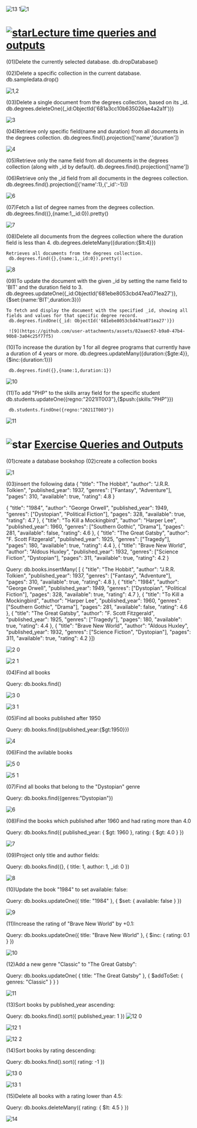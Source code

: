 ![13 1](https://github.com/user-attachments/assets/5a3607e6-7578-40aa-bc34-f359b551ef93)![1](https://github.com/user-attachments/assets/fb920e68-b3f6-4d91-8fc4-95820711bca5)<h1><u><img src="https://img.icons8.com/emoji/24/000000/star-emoji.png" alt="star">Lecture time queries and outputs</u></h1>

(01)Delete the currently selected database.
     db.dropDatabase()
     
(02)Delete a specific collection in the current database.
     db.sampledata.drop()

   
   ![1,2](https://github.com/user-attachments/assets/2c6f9e91-7ea7-4589-888a-e7411e72395a)

(03)Delete a single document from the degrees collection, based on its _id.
     db.degrees.deleteOne({_id:ObjectId('681a3cc10b635026ae4a2a1f')})

     
![3](https://github.com/user-attachments/assets/909c717e-c2dc-4fc3-8dc6-40a945386bb2)

(04)Retrieve only specific field(name and duration) from all documents in the degrees collection.
     db.degrees.find().projection(['name','duration'])



![4](https://github.com/user-attachments/assets/7b72071d-ba50-4edf-8ffb-a5a83527b299)

(05)Retrieve only the name field from all documents in the degrees collection (along with _id by default).
     db.degrees.find().projection(['name'])


(06)Retrieve only the _id field from all documents in the degrees collection.
     db.degrees.find().projection([{'name':1},{'_id':-1}])

     
![6](https://github.com/user-attachments/assets/9353e6c6-5b37-42ef-8e87-c462dfd75171)

(07)Fetch a list of degree names from the degrees collection.
     db.degrees.find({},{name:1,_id:0}).pretty()


     
![7](https://github.com/user-attachments/assets/bcf81896-af3c-4bed-86a5-1bf9d07141cf)

(08)Delete all documents from the degrees collection where the duration field is less than 4.
     db.degrees.deleteMany({duration:{$lt:4}})

    Retrieves all documents from the degrees collection.
     db.degrees.find({},{name:1,_id:0}).pretty()


     
![8](https://github.com/user-attachments/assets/22dd3597-24c0-42ac-8ae2-d28144d04807)

(09)To update the document with the given _id by setting the name field to 'BIT' and the duration field to 3.
     db.degrees.updateOne({_id:ObjectId('681ebe8053cbd47ea071ea27')},{$set:{name:'BIT',duration:3}})
 
    To fetch and display the document with the specified _id, showing all fields and values for that specific degree record.
     db.degrees.findOne({_id: ObjectId('681ebe8053cbd47ea071ea27')})

     ![9](https://github.com/user-attachments/assets/82aaec67-b9a0-47b4-90b8-3a04c25f77f5)


(10)To increase the duration by 1 for all degree programs that currently have a duration of 4 years or more.
     db.degrees.updateMany({duration:{$gte:4}},{$inc:{duration:1}})
	 
	 db.degrees.find({},{name:1,duration:1})

  
![10](https://github.com/user-attachments/assets/d805a17d-1a3c-43cd-a6d4-bb7785f084bf)

(11)To add "PHP" to the skills array field for the specific student
     db.students.updateOne({regno:"2021IT003"},{$push:{skills:"PHP"}})
	 
	 db.students.findOne({regno:"2021IT003"})


![11](https://github.com/user-attachments/assets/651a8cdf-d040-4da9-b3f1-cc2f2d304df4)

<h1><img src="https://img.icons8.com/emoji/24/000000/star-emoji.png" alt="star"> <u>Exercise Queries and Outputs</u></h1>

(01)create a database bookshop
(02)create a collection books


![1](https://github.com/user-attachments/assets/fe8dda3d-a726-4531-bf69-b06ed8d1661a)

(03)insert the following data
{
  "title": "The Hobbit",
  "author": "J.R.R. Tolkien",
  "published_year": 1937,
  "genres": ["Fantasy", "Adventure"],
  "pages": 310,
  "available": true,
  "rating": 4.8
}

  {
    "title": "1984",
    "author": "George Orwell",
    "published_year": 1949,
    "genres": ["Dystopian", "Political Fiction"],
    "pages": 328,
    "available": true,
    "rating": 4.7
  },
  {
    "title": "To Kill a Mockingbird",
    "author": "Harper Lee",
    "published_year": 1960,
    "genres": ["Southern Gothic", "Drama"],
    "pages": 281,
    "available": false,
    "rating": 4.6
  },
  {
    "title": "The Great Gatsby",
    "author": "F. Scott Fitzgerald",
    "published_year": 1925,
    "genres": ["Tragedy"],
    "pages": 180,
    "available": true,
    "rating": 4.4
  },
  {
    "title": "Brave New World",
    "author": "Aldous Huxley",
    "published_year": 1932,
    "genres": ["Science Fiction", "Dystopian"],
    "pages": 311,
    "available": true,
    "rating": 4.2
  }
  
Query:
db.books.insertMany(
[
{
"title": "The Hobbit",
  "author": "J.R.R. Tolkien",
  "published_year": 1937,
  "genres": ["Fantasy", "Adventure"],
  "pages": 310,
  "available": true,
  "rating": 4.8
},
{
"title": "1984",
    "author": "George Orwell",
    "published_year": 1949,
    "genres": ["Dystopian", "Political Fiction"],
    "pages": 328,
    "available": true,
    "rating": 4.7
},
{
"title": "To Kill a Mockingbird",
    "author": "Harper Lee",
    "published_year": 1960,
    "genres": ["Southern Gothic", "Drama"],
    "pages": 281,
    "available": false,
    "rating": 4.6
},
{
"title": "The Great Gatsby",
    "author": "F. Scott Fitzgerald",
    "published_year": 1925,
    "genres": ["Tragedy"],
    "pages": 180,
    "available": true,
    "rating": 4.4
},
{
"title": "Brave New World",
    "author": "Aldous Huxley",
    "published_year": 1932,
    "genres": ["Science Fiction", "Dystopian"],
    "pages": 311,
    "available": true,
    "rating": 4.2
}])




![2 0](https://github.com/user-attachments/assets/fb2173b0-ecce-43f0-9f4d-acee245899bf)


![2 1](https://github.com/user-attachments/assets/3812e04c-d93d-4a80-98e6-b2df5d0211ac)

(04)Find all books

Query:
db.books.find()


![3 0](https://github.com/user-attachments/assets/0ab40aa1-6bd5-4a7c-bf51-a0adb54c2c2e)

 ![3 1](https://github.com/user-attachments/assets/43a2026c-3bd5-495e-8bdf-17a2c05895e8)


(05)Find all books published after 1950

Query:
db.books.find({published_year:{$gt:1950}})

![4](https://github.com/user-attachments/assets/811e87b2-3f30-4d09-851a-1de2be131810)

(06)Find the avilable books


 ![5 0](https://github.com/user-attachments/assets/658d54be-96f1-4df3-862d-2c448ae93584)

![5 1](https://github.com/user-attachments/assets/1c3bc2cc-b01c-4eb3-b586-99ab07b26f72)

(07)Find all books that belong to the "Dystopian" genre

Query:
db.books.find({genres:"Dystopian"})



![6](https://github.com/user-attachments/assets/29d5ba92-70f1-442b-a93e-8c65c73bb3c8)




(08)Find the books which published after 1960 and had rating more than 4.0

Query:
db.books.find({ published_year: { $gt: 1960 }, rating: { $gt: 4.0 } })

![7](https://github.com/user-attachments/assets/48650cc4-421f-4c93-b9c3-200376497c88)




(09)Project only title and author fields:

Query:
db.books.find({}, { title: 1, author: 1, _id: 0 })

![8](https://github.com/user-attachments/assets/89b91cca-de06-4f4a-8d22-55909521c166)



(10)Update the book "1984" to set available: false:

Query:
db.books.updateOne({ title: "1984" }, { $set: { available: false } })



![9](https://github.com/user-attachments/assets/acdc2b46-25ad-456d-8ad7-84a99969f564)

(11)Increase the rating of "Brave New World" by +0.1:

Query:
db.books.updateOne({ title: "Brave New World" }, { $inc: { rating: 0.1 } })




![10](https://github.com/user-attachments/assets/9bb8d503-870d-4091-b506-d5c16220c380)


(12)Add a new genre "Classic" to "The Great Gatsby":

Query:
db.books.updateOne(
  { title: "The Great Gatsby" },
  { $addToSet: { genres: "Classic" } }
)


![11](https://github.com/user-attachments/assets/36c7d2ef-a8f4-4e62-a61d-0e808fec358b)

(13)Sort books by published_year ascending:

Query:
db.books.find().sort({ published_year: 1 })
![12 0](https://github.com/user-attachments/assets/345382f2-ffcc-41bd-b1ca-e98b79a02224)


![12 1](https://github.com/user-attachments/assets/f16f7c5a-ea5a-434c-bc62-f9b8123f3b7c)

![12 2](https://github.com/user-attachments/assets/ffef852b-6c56-4bab-9ab3-ea886243fc02)


(14)Sort books by rating descending:


Query:
db.books.find().sort({ rating: -1 })

![13 0](https://github.com/user-attachments/assets/9d6a9495-095f-40a4-b7d1-fcbb83eb2ad5)

![13 1](https://github.com/user-attachments/assets/0877d9b3-4b3c-4cac-bf14-d62181612f6c)

(15)Delete all books with a rating lower than 4.5:


Query:
db.books.deleteMany({ rating: { $lt: 4.5 } })

![14](https://github.com/user-attachments/assets/3ac783f8-b79c-4fd5-9359-8635128c7d3d)
